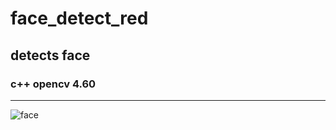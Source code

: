 # face_detect_red
## detects face

### c++ opencv 4.60
__________________________________

![face](https://user-images.githubusercontent.com/38920548/194358069-80805aff-cddd-4329-a130-e44ba309b151.png)

